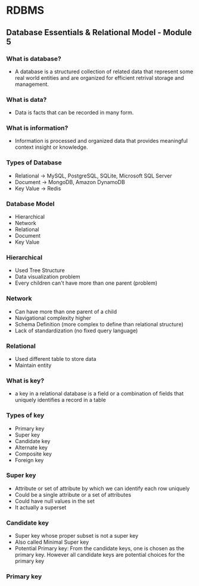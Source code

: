 # RDBMS

## Database Essentials & Relational Model - Module 5

### What is database?

- A database is a structured collection of related data that represent some real world entities and are organized for efficient retrival  storage and management.

### What is data?

- Data is facts that can be recorded in many form.

### What is information?

- Information is processed and organized data that provides meaningful context insight or knowledge.

### Types of Database

- Relational -> MySQL, PostgreSQL, SQLite, Microsoft SQL Server
- Document -> MongoDB, Amazon DynamoDB
- Key Value -> Redis

### Database Model 
- Hierarchical
- Network
- Relational
- Document
- Key Value

### Hierarchical
- Used Tree Structure
- Data visualization problem
- Every children can't have more than one parent (problem)

### Network
- Can have more than one parent of a child
- Navigational complexity higher
- Schema Definition (more complex to define than relational structure)
- Lack of standardization (no fixed query language)

### Relational
- Used different table to store data
- Maintain entity


### What is key?
- a key in a relational database is a field or a combination of fields that uniquely identifies a record in a table

### Types of key
- Primary key 
- Super key
- Candidate key
- Alternate key
- Composite key
- Foreign key

### Super key
- Attribute or set of attribute by which we can identify each row uniquely
- Could be a single attribute or a set of attributes
- Could have null values in the set
- It actually a superset

### Candidate key
- Super key whose proper subset is not a super key
- Also called Minimal Super key
- Potential Primary key: From the candidate keys, one is chosen as the primary key. However all candidate keys are potential choices for the primary key

### Primary key
